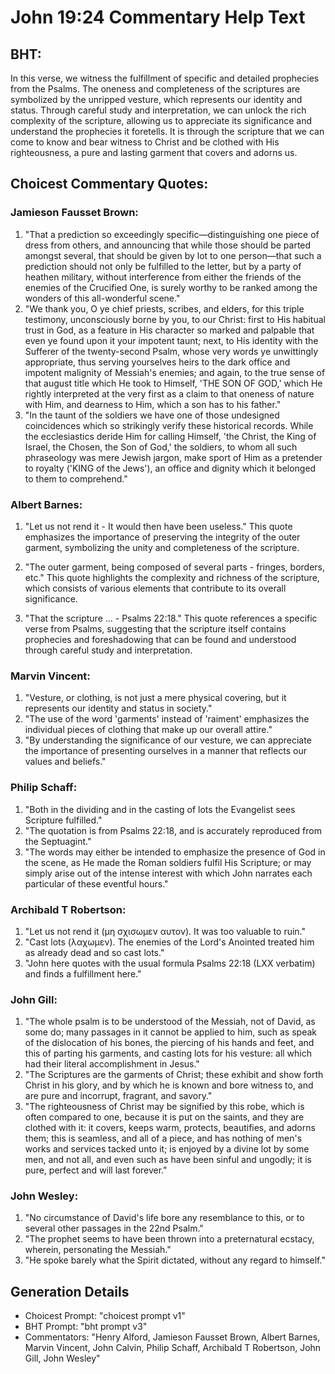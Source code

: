 # John 19:24 Commentary Help Text

## BHT:
In this verse, we witness the fulfillment of specific and detailed prophecies from the Psalms. The oneness and completeness of the scriptures are symbolized by the unripped vesture, which represents our identity and status. Through careful study and interpretation, we can unlock the rich complexity of the scripture, allowing us to appreciate its significance and understand the prophecies it foretells. It is through the scripture that we can come to know and bear witness to Christ and be clothed with His righteousness, a pure and lasting garment that covers and adorns us.

## Choicest Commentary Quotes:
### Jamieson Fausset Brown:
1. "That a prediction so exceedingly specific—distinguishing one piece of dress from others, and announcing that while those should be parted amongst several, that should be given by lot to one person—that such a prediction should not only be fulfilled to the letter, but by a party of heathen military, without interference from either the friends of the enemies of the Crucified One, is surely worthy to be ranked among the wonders of this all-wonderful scene."
2. "We thank you, O ye chief priests, scribes, and elders, for this triple testimony, unconsciously borne by you, to our Christ: first to His habitual trust in God, as a feature in His character so marked and palpable that even ye found upon it your impotent taunt; next, to His identity with the Sufferer of the twenty-second Psalm, whose very words ye unwittingly appropriate, thus serving yourselves heirs to the dark office and impotent malignity of Messiah's enemies; and again, to the true sense of that august title which He took to Himself, 'THE SON OF GOD,' which He rightly interpreted at the very first as a claim to that oneness of nature with Him, and dearness to Him, which a son has to his father."
3. "In the taunt of the soldiers we have one of those undesigned coincidences which so strikingly verify these historical records. While the ecclesiastics deride Him for calling Himself, 'the Christ, the King of Israel, the Chosen, the Son of God,' the soldiers, to whom all such phraseology was mere Jewish jargon, make sport of Him as a pretender to royalty ('KING of the Jews'), an office and dignity which it belonged to them to comprehend."

### Albert Barnes:
1. "Let us not rend it - It would then have been useless." This quote emphasizes the importance of preserving the integrity of the outer garment, symbolizing the unity and completeness of the scripture. 

2. "The outer garment, being composed of several parts - fringes, borders, etc." This quote highlights the complexity and richness of the scripture, which consists of various elements that contribute to its overall significance. 

3. "That the scripture ... - Psalms 22:18." This quote references a specific verse from Psalms, suggesting that the scripture itself contains prophecies and foreshadowing that can be found and understood through careful study and interpretation.

### Marvin Vincent:
1. "Vesture, or clothing, is not just a mere physical covering, but it represents our identity and status in society."
2. "The use of the word 'garments' instead of 'raiment' emphasizes the individual pieces of clothing that make up our overall attire."
3. "By understanding the significance of our vesture, we can appreciate the importance of presenting ourselves in a manner that reflects our values and beliefs."

### Philip Schaff:
1. "Both in the dividing and in the casting of lots the Evangelist sees Scripture fulfilled."
2. "The quotation is from Psalms 22:18, and is accurately reproduced from the Septuagint."
3. "The words may either be intended to emphasize the presence of God in the scene, as He made the Roman soldiers fulfil His Scripture; or may simply arise out of the intense interest with which John narrates each particular of these eventful hours."

### Archibald T Robertson:
1. "Let us not rend it (μη σχισωμεν αυτον). It was too valuable to ruin."
2. "Cast lots (λαχωμεν). The enemies of the Lord's Anointed treated him as already dead and so cast lots."
3. "John here quotes with the usual formula Psalms 22:18 (LXX verbatim) and finds a fulfillment here."

### John Gill:
1. "The whole psalm is to be understood of the Messiah, not of David, as some do; many passages in it cannot be applied to him, such as speak of the dislocation of his bones, the piercing of his hands and feet, and this of parting his garments, and casting lots for his vesture: all which had their literal accomplishment in Jesus." 
2. "The Scriptures are the garments of Christ; these exhibit and show forth Christ in his glory, and by which he is known and bore witness to, and are pure and incorrupt, fragrant, and savory."
3. "The righteousness of Christ may be signified by this robe, which is often compared to one, because it is put on the saints, and they are clothed with it: it covers, keeps warm, protects, beautifies, and adorns them; this is seamless, and all of a piece, and has nothing of men's works and services tacked unto it; is enjoyed by a divine lot by some men, and not all, and even such as have been sinful and ungodly; it is pure, perfect and will last forever."

### John Wesley:
1. "No circumstance of David's life bore any resemblance to this, or to several other passages in the 22nd Psalm."
2. "The prophet seems to have been thrown into a preternatural ecstacy, wherein, personating the Messiah."
3. "He spoke barely what the Spirit dictated, without any regard to himself."


## Generation Details
- Choicest Prompt: "choicest prompt v1"
- BHT Prompt: "bht prompt v3"
- Commentators: "Henry Alford, Jamieson Fausset Brown, Albert Barnes, Marvin Vincent, John Calvin, Philip Schaff, Archibald T Robertson, John Gill, John Wesley"
